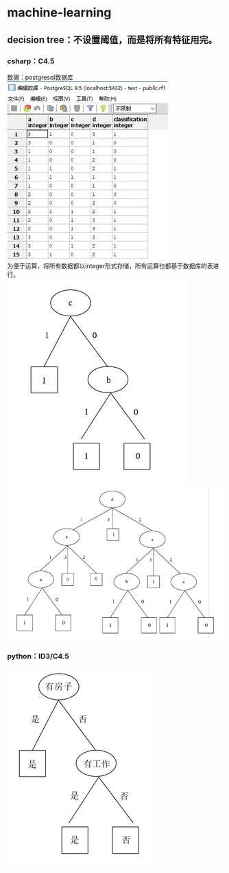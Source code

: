 # machine-learning
## decision tree：不设置阈值，而是将所有特征用完。
### csharp：C4.5
数据：postgresql数据库  
![decision tree](DecisionTree/csharp/data.png)  
为便于运算，将所有数据都以integer形式存储，所有运算也都基于数据库的表进行。  
![decision tree](DecisionTree/csharp/DecisionTree-OneSetsOfFeatures.png)  
![decision tree](DecisionTree/csharp/DecisionTree-TwoSetsOfFeatures.png)  
### python：ID3/C4.5
![decision tree](DecisionTree/python/DecisionTree.png)  



